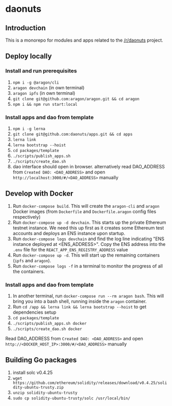 # daonuts

## Introduction

This is a monorepo for modules and apps related to the [/r/daonuts](https://www.reddit.com/r/daonuts) project.

## Deploy locally

### Install and run prerequisites

1. `npm i -g @aragon/cli`
1. `aragon devchain`  (in own terminal)
1. `aragon ipfs`  (in own terminal)
1. `git clone git@github.com:aragon/aragon.git && cd aragon`
1. `npm i && npm run start:local`

### Install apps and dao from template

1. `npm i -g lerna`
1. `git clone git@github.com:daonuts/apps.git && cd apps`
1. `lerna link`
1. `lerna bootstrap --hoist`
1. `cd packages/template`
1. `./scripts/publish_apps.sh`
1. `./scripts/create_dao.sh`
1. dao interface should open in browser. alternatively read DAO_ADDRESS from `Created DAO: <DAO_ADDRESS>` and open `http://localhost:3000/#/<DAO_ADDRESS>` manually

## Develop with Docker

1. Run `docker-compose build`. This will create the `aragon-cli` and `aragon` Docker images (from `Dockerfile` and `Dockerfile.aragon` config files respectively)
1. Run `docker-compose up -d devchain`. This starts up the private Ethereum testnet instance. We need this up first as it creates some Ethereum test accounts and deploys an ENS instance upon startup.
1. Run `docker-compose logs devchain` and find the log line indicating "ENS instance deployed at <ENS_ADDRESS>". Copy the ENS address into the `.env` file for the `REACT_APP_ENS_REGISTRY_ADDRESS` value
1. Run `docker-compose up -d`. This will start up the remaining containers (`ipfs` and `aragon`).
1. Run `docker-compose logs -f` in a terminal to monitor the progress of all the containers.

### Install apps and dao from template

1. In another terminal, run `docker-compose run --rm aragon bash`. This will bring you into a bash shell, running inside the `aragon` container.
1. Run `cd /app && lerna link && lerna bootstrap --hoist` to get dependencies setup
1. `cd packages/template`
1. `./scripts/publish_apps.sh docker`
1. `./scripts/create_dao.sh docker`

Read DAO_ADDRESS from `Created DAO: <DAO_ADDRESS>` and open `http://<DOCKER_HOST_IP>:3000/#/<DAO_ADDRESS>` manually

## Building Go packages

1. install solc v0.4.25
  1. `wget https://github.com/ethereum/solidity/releases/download/v0.4.25/solidity-ubuntu-trusty.zip`
  1. `unzip solidity-ubuntu-trusty`
  1. `sudo cp solidity-ubuntu-trusty/solc /usr/local/bin/`
